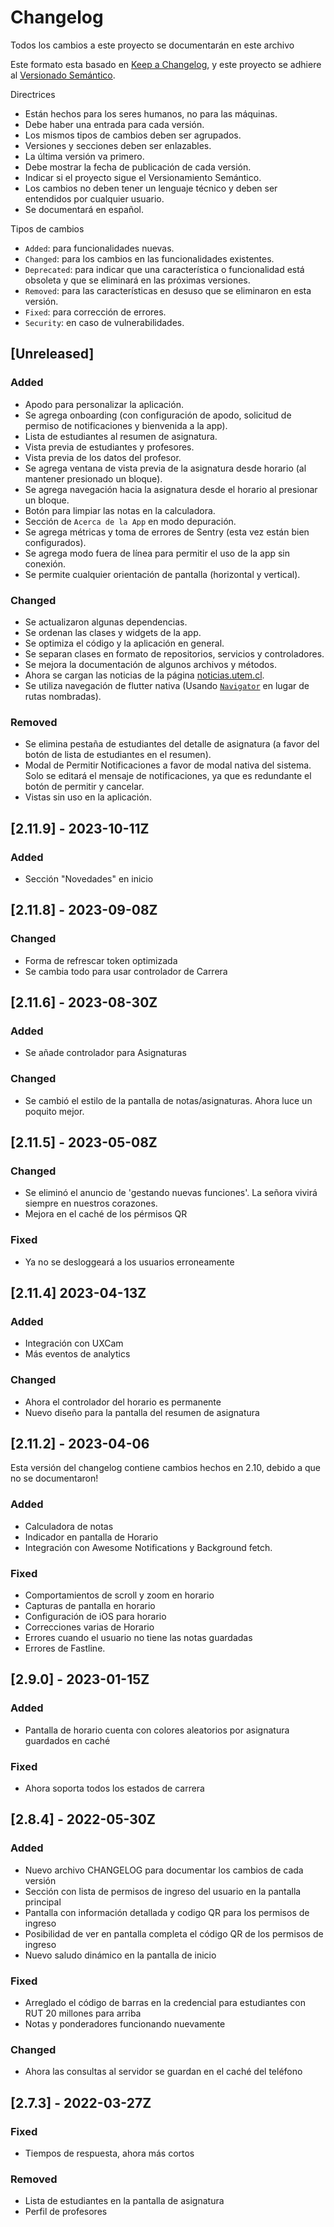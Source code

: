 # Changelog

Todos los cambios a este proyecto se documentarán en este archivo

Este formato esta basado en [Keep a Changelog](https://keepachangelog.com/es-ES/1.0.0/),
y este proyecto se adhiere al [Versionado Semántico](https://semver.org/spec/v2.0.0.html).

Directrices

- Están hechos para los seres humanos, no para las máquinas.
- Debe haber una entrada para cada versión.
- Los mismos tipos de cambios deben ser agrupados.
- Versiones y secciones deben ser enlazables.
- La última versión va primero.
- Debe mostrar la fecha de publicación de cada versión.
- Indicar si el proyecto sigue el Versionamiento Semántico.
- Los cambios no deben tener un lenguaje técnico y deben ser entendidos por cualquier usuario.
- Se documentará en español.

Tipos de cambios

- `Added`: para funcionalidades nuevas.
- `Changed`: para los cambios en las funcionalidades existentes.
- `Deprecated`: para indicar que una característica o funcionalidad está obsoleta y que se eliminará en las próximas versiones.
- `Removed`: para las características en desuso que se eliminaron en esta versión.
- `Fixed`: para corrección de errores.
- `Security`: en caso de vulnerabilidades.

## [Unreleased]

### Added
- Apodo para personalizar la aplicación.
- Se agrega onboarding (con configuración de apodo, solicitud de permiso de notificaciones y bienvenida a la app).
- Lista de estudiantes al resumen de asignatura.
- Vista previa de estudiantes y profesores.
- Vista previa de los datos del profesor.
- Se agrega ventana de vista previa de la asignatura desde horario (al mantener presionado un bloque).
- Se agrega navegación hacia la asignatura desde el horario al presionar un bloque.
- Botón para limpiar las notas en la calculadora.
- Sección de `Acerca de la App` en modo depuración.
- Se agrega métricas y toma de errores de Sentry (esta vez están bien configurados).
- Se agrega modo fuera de línea para permitir el uso de la app sin conexión.
- Se permite cualquier orientación de pantalla (horizontal y vertical).

### Changed
- Se actualizaron algunas dependencias.
- Se ordenan las clases y widgets de la app.
- Se optimiza el código y la aplicación en general.
- Se separan clases en formato de repositorios, servicios y controladores.
- Se mejora la documentación de algunos archivos y métodos.
- Ahora se cargan las noticias de la página [noticias.utem.cl](https://noticias.utem.cl).
- Se utiliza navegación de flutter nativa (Usando [`Navigator`](https://docs.flutter.dev/cookbook/navigation/navigation-basics) en lugar de rutas nombradas).

### Removed
- Se elimina pestaña de estudiantes del detalle de asignatura (a favor del botón de lista de estudiantes en el resumen).
- Modal de Permitir Notificaciones a favor de modal nativa del sistema. Solo se editará el mensaje de notificaciones, ya que es redundante el botón de permitir y cancelar.
- Vistas sin uso en la aplicación.

## [2.11.9] - 2023-10-11Z

### Added

- Sección "Novedades" en inicio

## [2.11.8] - 2023-09-08Z

### Changed

- Forma de refrescar token optimizada
- Se cambia todo para usar controlador de Carrera

## [2.11.6] - 2023-08-30Z

### Added

- Se añade controlador para Asignaturas

### Changed
- Se cambió el estilo de la pantalla de notas/asignaturas. Ahora luce un poquito mejor.


## [2.11.5] - 2023-05-08Z

### Changed

- Se eliminó el anuncio de 'gestando nuevas funciones'. La señora vivirá siempre en nuestros corazones.
- Mejora en el caché de los pérmisos QR

### Fixed

- Ya no se desloggeará a los usuarios erroneamente

## [2.11.4] 2023-04-13Z

### Added

- Integración con UXCam
- Más eventos de analytics

### Changed

- Ahora el controlador del horario es permanente
- Nuevo diseño para la pantalla del resumen de asignatura
## [2.11.2] - 2023-04-06

Esta versión del changelog contiene cambios hechos en 2.10, debido a que no se documentaron!

### Added

- Calculadora de notas
- Indicador en pantalla de Horario
- Integración con Awesome Notifications y Background fetch.

### Fixed

- Comportamientos de scroll y zoom en horario
- Capturas de pantalla en horario
- Configuración de iOS para horario
- Correcciones varias de Horario
- Errores cuando el usuario no tiene las notas guardadas
- Errores de Fastline.

## [2.9.0] - 2023-01-15Z

### Added

- Pantalla de horario cuenta con colores aleatorios por asignatura guardados en caché

### Fixed

- Ahora soporta todos los estados de carrera

## [2.8.4] - 2022-05-30Z

### Added

- Nuevo archivo CHANGELOG para documentar los cambios de cada versión
- Sección con lista de permisos de ingreso del usuario en la pantalla principal
- Pantalla con información detallada y codigo QR para los permisos de ingreso
- Posibilidad de ver en pantalla completa el código QR de los permisos de ingreso
- Nuevo saludo dinámico en la pantalla de inicio

### Fixed

- Arreglado el código de barras en la credencial para estudiantes con RUT 20 millones para arriba
- Notas y ponderadores funcionando nuevamente

### Changed

- Ahora las consultas al servidor se guardan en el caché del teléfono

## [2.7.3] - 2022-03-27Z

### Fixed

- Tiempos de respuesta, ahora más cortos

### Removed

- Lista de estudiantes en la pantalla de asignatura
- Perfil de profesores
